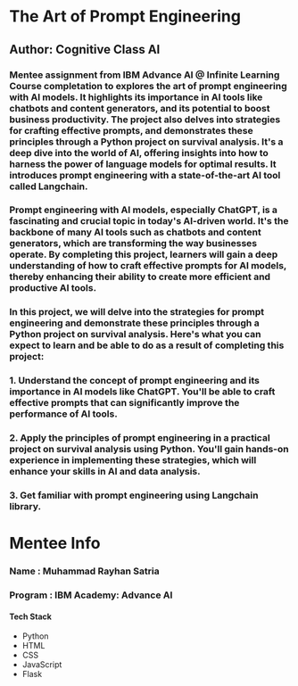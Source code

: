 # The Art of Prompt Engineering
## Author: Cognitive Class AI
### Mentee assignment from IBM Advance AI @ Infinite Learning Course completation to explores the art of prompt engineering with AI models. It highlights its importance in AI tools like chatbots and content generators, and its potential to boost business productivity. The project also delves into strategies for crafting effective prompts, and demonstrates these principles through a Python project on survival analysis. It's a deep dive into the world of AI, offering insights into how to harness the power of language models for optimal results. It introduces prompt engineering with a state-of-the-art AI tool called Langchain.

### Prompt engineering with AI models, especially ChatGPT, is a fascinating and crucial topic in today's AI-driven world. It's the backbone of many AI tools such as chatbots and content generators, which are transforming the way businesses operate. By completing this project, learners will gain a deep understanding of how to craft effective prompts for AI models, thereby enhancing their ability to create more efficient and productive AI tools.

### In this project, we will delve into the strategies for prompt engineering and demonstrate these principles through a Python project on survival analysis. Here's what you can expect to learn and be able to do as a result of completing this project:

### 1. Understand the concept of prompt engineering and its importance in AI models like ChatGPT. You'll be able to craft effective prompts that can significantly improve the performance of AI tools.

### 2. Apply the principles of prompt engineering in a practical project on survival analysis using Python. You'll gain hands-on experience in implementing these strategies, which will enhance your skills in AI and data analysis.

### 3. Get familiar with prompt engineering using Langchain library.

# Mentee Info

### Name : Muhammad Rayhan Satria

### Program : IBM Academy: Advance AI

#### Tech Stack

- Python
- HTML
- CSS
- JavaScript
- Flask


